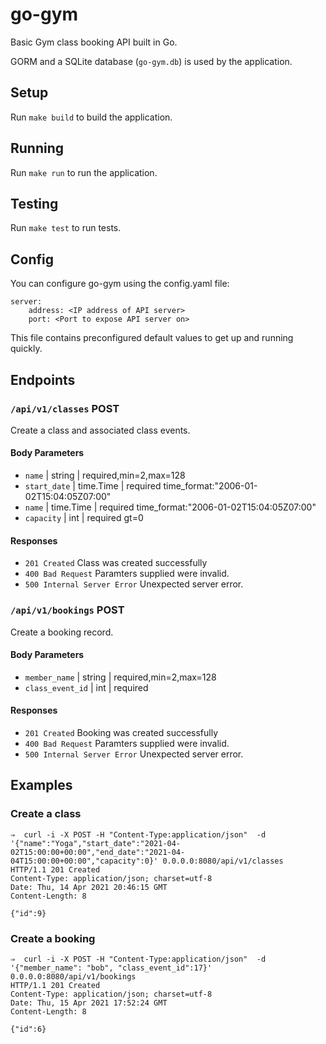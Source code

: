 # go-gym

Basic Gym class booking API built in Go.

GORM and a SQLite database (`go-gym.db`) is used by the application.

## Setup

Run `make build` to build the application.

## Running

Run `make run` to run the application.

## Testing

Run `make test` to run tests.

## Config

You can configure go-gym using the config.yaml file:

```
server:
    address: <IP address of API server>
    port: <Port to expose API server on>
```

This file contains preconfigured default values to get up and running quickly.

## Endpoints

### `/api/v1/classes` POST

Create a class and associated class events.

#### Body Parameters

- `name` | string | required,min=2,max=128
- `start_date` | time.Time | required time_format:"2006-01-02T15:04:05Z07:00"
- `name` | time.Time | required time_format:"2006-01-02T15:04:05Z07:00"
- `capacity` | int | required gt=0

#### Responses

- `201 Created` Class was created successfully
- `400 Bad Request` Paramters supplied were invalid.
- `500 Internal Server Error` Unexpected server error.

### `/api/v1/bookings` POST

Create a booking record.

#### Body Parameters

- `member_name` | string | required,min=2,max=128
- `class_event_id` | int | required

#### Responses

- `201 Created` Booking was created successfully
- `400 Bad Request` Paramters supplied were invalid.
- `500 Internal Server Error` Unexpected server error.

## Examples

### Create a class

```
⇒  curl -i -X POST -H "Content-Type:application/json"  -d '{"name":"Yoga","start_date":"2021-04-02T15:00:00+00:00","end_date":"2021-04-04T15:00:00+00:00","capacity":0}' 0.0.0.0:8080/api/v1/classes
HTTP/1.1 201 Created
Content-Type: application/json; charset=utf-8
Date: Thu, 14 Apr 2021 20:46:15 GMT
Content-Length: 8

{"id":9}
```

### Create a booking

```
⇒  curl -i -X POST -H "Content-Type:application/json"  -d '{"member_name": "bob", "class_event_id":17}' 0.0.0.0:8080/api/v1/bookings
HTTP/1.1 201 Created
Content-Type: application/json; charset=utf-8
Date: Thu, 15 Apr 2021 17:52:24 GMT
Content-Length: 8

{"id":6}
```
